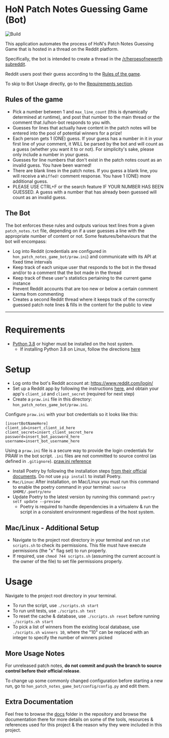 # HoN Patch Notes Guessing Game (Bot)

![Build](https://img.shields.io/github/workflow/status/ElementUser/HoN-Patch-Notes-Game-Bot/Github%20CI?label=Build%3A%20Github%20CI)

This application automates the process of HoN's Patch Notes Guessing Game that is hosted in a thread on the Reddit platform.

Specifically, the bot is intended to create a thread in the [/r/heroesofnewerth subreddit](https://www.reddit.com/r/HeroesofNewerth/).

Reddit users post their guess according to the [Rules of the game](#Rules-of-the-game).

To skip to Bot Usage directly, go to the [Requirements section](#Requirements).

## Rules of the game

- Pick a number between 1 and `max_line_count` (this is dynamically determined at runtime), and post that number to the main thread or the comment that /u/hon-bot responds to you with.
- Guesses for lines that actually have content in the patch notes will be entered into the pool of potential winners for a prize!
- Each person gets 1 (ONE) guess. If your guess has a number in it in your first line of your comment, it WILL be parsed by the bot and will count as a guess (whether you want it to or not). For simplicity's sake, please only include a number in your guess.
- Guesses for line numbers that don't exist in the patch notes count as an invalid guess. You have been warned!
- There are blank lines in the patch notes. If you guess a blank line, you will receive a `Whiffed!` comment response. You have 1 (ONE) more additional guess.
- PLEASE USE CTRL+F or the search feature IF YOUR NUMBER HAS BEEN GUESSED. A guess with a number that has already been guessed will count as an invalid guess.

## The Bot

The bot enforces these rules and outputs various text lines from a given `patch_notes.txt` file, depending on if a user guesses a line with the appropriate number of content or not. Some features/behaviours that the bot will encompass:

- Log into Reddit (credentials are configured in `hon_patch_notes_game_bot/praw.ini`) and communicate with its API at fixed time intervals
- Keep track of each unique user that responds to the bot in the thread and/or to a comment that the bot made in the thread
- Keep track of these user's statistics pertaining to the current game instance
- Prevent Reddit accounts that are too new or below a certain comment karma from commenting
- Creates a second Reddit thread where it keeps track of the correctly guessed patch note lines & fills in the content for the public to view

---

# Requirements

- [Python 3.8](https://www.python.org/downloads/release/python-380/) or higher must be installed on the host system.
  - If installing Python 3.8 on Linux, follow the directions [here](https://tecadmin.net/install-python-3-8-ubuntu/)

# Setup

- Log onto the bot's Reddit account at: https://www.reddit.com/login/
- Set up a Reddit app by following the instructions [here](https://github.com/reddit-archive/reddit/wiki/OAuth2-Quick-Start-Example), and obtain your app's `client_id` and `client_secret` (required for next step)
- Create a `praw.ini` file in this directory: `hon_patch_notes_game_bot/praw.ini`.

Configure `praw.ini` with your bot credentials so it looks like this:

```
[insertBotNameHere]
client_id=insert_client_id_here
client_secret=insert_client_secret_here
password=insert_bot_password_here
username=insert_bot_username_here
```

Using a `praw.ini` file is a secure way to provide the login credentials for PRAW in the bot script. `.ini` files are not committed to source control (as defined in `.gitignore`). [praw.ini reference](https://praw.readthedocs.io/en/latest/getting_started/configuration/prawini.html)

- Install Poetry by following the installation steps [from their official documents](https://python-poetry.org/docs/). Do not use `pip install` to install Poetry.
- `Mac/Linux`: After installation, on Mac/Linux you must run this command to enable the poetry command in your terminal: `source $HOME/.poetry/env`
- Update Poetry to the latest version by running this command: `poetry self update --preview`
  - Poetry is required to handle dependencies in a virtualenv & run the script in a consistent environment regardless of the host system.

## Mac/Linux - Additional Setup

- Navigate to the project root directory in your terminal and run `stat scripts.sh` to check its permissions. This file must have execute permissions (the "x" flag set) to run properly.
- If required, use `chmod 744 scripts.sh` (assuming the current account is the owner of the file) to set file permissions properly.

# Usage

Navigate to the project root directory in your terminal.

- To run the script, use `./scripts.sh start`
- To run unit tests, use `./scripts.sh test`
- To reset the cache & database, use `./scripts.sh reset` before running `./scripts.sh start`
- To pick a list of winners from the existing local database, use `./scripts.sh winners 10`, where the "10" can be replaced with an integer to specify the number of winners picked

## More Usage Notes

For unreleased patch notes, **do not commit and push the branch to source control before their official release**.

To change up some commonly changed configuration before starting a new run, go to `hon_patch_notes_game_bot/config/config.py` and edit them.

## Extra Documentation

Feel free to browse the [docs](/docs) folder in the repository and browse the documentation there for more details on some of the tools, resources & references used for this project & the reason why they were included in this project.
